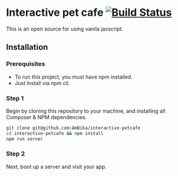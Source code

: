 # Interactive pet cafe [![Build Status](https://travis-ci.org/JeffreyWay/council.svg?branch=master)](https://travis-ci.org/JeffreyWay/council)

This is an open source for using vanila javscript.

## Installation

### Prerequisites

* To run this project, you must have npm installed.
* Just Install via npm cli.

### Step 1

Begin by cloning this repository to your machine, and installing all Composer & NPM dependencies.

```bash
git clone git@github.com:AmDika/interactive-petcafe
cd interactive-petcafe && npm install
npm run server
```

### Step 2

Next, boot up a server and visit your app.
